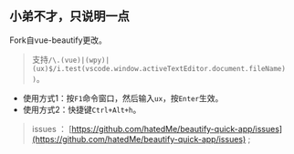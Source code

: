 ## 小弟不才，只说明一点

Fork自vue-beautify更改。
>支持```/\.(vue)|(wpy)|(ux)$/i.test(vscode.window.activeTextEditor.document.fileName) )```。

- 使用方式1：按```F1```命令窗口，然后输入```ux```，按```Enter```生效。
- 使用方式2：快捷键```Ctrl+Alt+h```。

> issues ： [https://github.com/hatedMe/beautify-quick-app/issues](https://github.com/hatedMe/beautify-quick-app/issues) ;


